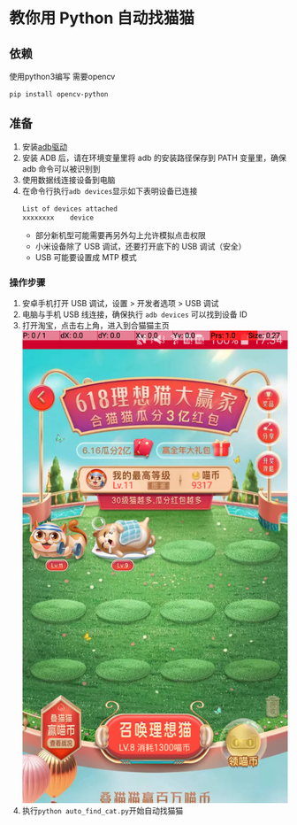 # 教你用 Python 自动找猫猫

## 依赖
使用python3编写
需要opencv
```
pip install opencv-python
```
## 准备
1. 安装[adb驱动](https://adb.clockworkmod.com/)
2. 安装 ADB 后，请在环境变量里将 adb 的安装路径保存到 PATH 变量里，确保 adb 命令可以被识别到
3. 使用数据线连接设备到电脑
4. 在命令行执行`adb devices`显示如下表明设备已连接
    ```
    List of devices attached
    xxxxxxxx    device
    ```
    - 部分新机型可能需要再另外勾上允许模拟点击权限
    - 小米设备除了 USB 调试，还要打开底下的 USB 调试（安全）
    - USB 可能要设置成 MTP 模式
### 操作步骤

1. 安卓手机打开 USB 调试，设置 > 开发者选项 > USB 调试
2. 电脑与手机 USB 线连接，确保执行 `adb devices` 可以找到设备 ID
3. 打开淘宝，点击右上角，进入到合猫猫主页
![](./resource/image/home.png)
4. 执行`python auto_find_cat.py`开始自动找猫猫